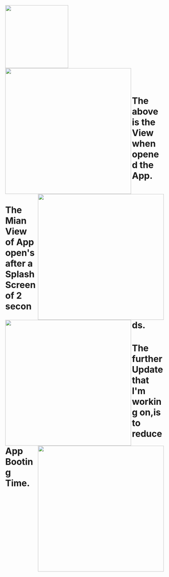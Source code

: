 <img align="center" width="200" height="200" src="https://user-images.githubusercontent.com/74868970/112364272-5889b880-8cfc-11eb-9e93-99a7190f4bcf.jpg">
&nbsp;<br/>
<img align="left" width="400" height="400" src="https://user-images.githubusercontent.com/74868970/112367308-c2579180-8cff-11eb-95e5-bc8995e1fe8d.png">&nbsp;
<img align="right" width="400" height="400" src="https://user-images.githubusercontent.com/74868970/112367331-c5eb1880-8cff-11eb-9bc7-8e39161d1211.png">&nbsp;
<img align="left" width="400" height="400" src="https://user-images.githubusercontent.com/74868970/112367295-bf5ca100-8cff-11eb-9e2a-c6ebcbeb4f92.png">&nbsp;
<img align="right" width="400" height="400" src="https://user-images.githubusercontent.com/74868970/112367300-c1266480-8cff-11eb-975f-1878847b0318.png">&nbsp;


&nbsp;
# The above is the View when opened the App.
&nbsp;
# The Mian View of App open's after a SplashScreen of 2 seconds. 

#                                                                                                                 The further Update that I'm working on,is to reduce App Booting Time.
